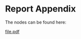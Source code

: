 # Report Appendix

The nodes can be found here:

[file.pdf](RobotProject/Robotproject/Camera_node.py)
